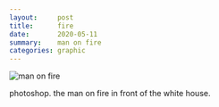 ```yaml
---
layout:     post
title:      fire
date:       2020-05-11
summary:    man on fire
categories: graphic
---
```


![man on fire](https://i.imgur.com/1VrOtLL.jpg)

photoshop. the man on fire in front of the white house.
